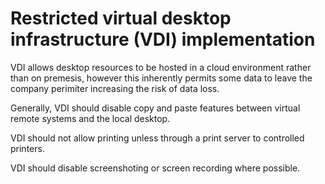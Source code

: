 # Restricted virtual desktop infrastructure (VDI) implementation

VDI allows desktop resources to be hosted in a cloud environment rather than on premesis, however this inherently permits some data to leave the company perimiter increasing the risk of data loss.

Generally, VDI should disable copy and paste features between virtual remote systems and the local desktop.

VDI should not allow printing unless through a print server to controlled printers.

VDI should disable screenshoting or screen recording where possible.
